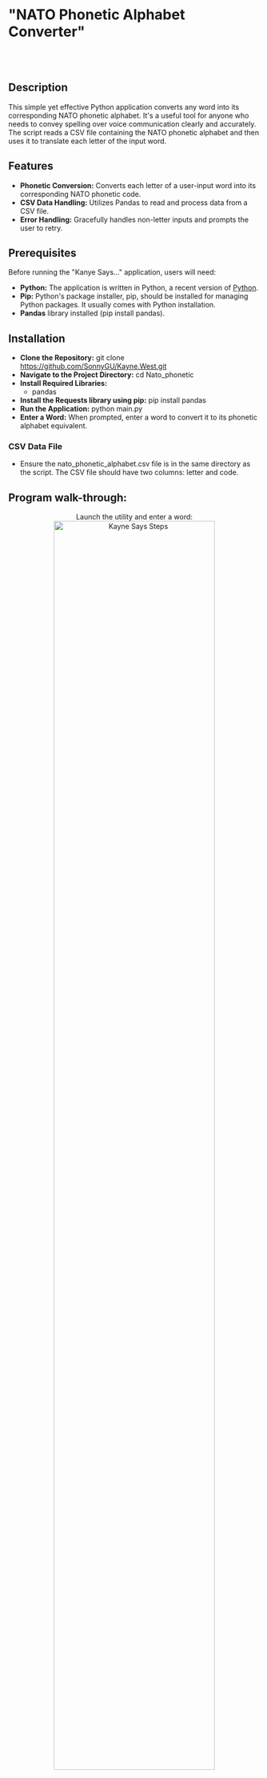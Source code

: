 <h1>"NATO Phonetic Alphabet Converter"</h1>
<br />
</br>

<h2>Description</h2>
This simple yet effective Python application converts any word into its corresponding NATO phonetic alphabet. 
It's a useful tool for anyone who needs to convey spelling over voice communication clearly and accurately. 
The script reads a CSV file containing the NATO phonetic alphabet and then uses it to translate each letter of the input word.
<br />


<h2>Features</h2>

- **Phonetic Conversion:** Converts each letter of a user-input word into its corresponding NATO phonetic code.
- **CSV Data Handling:** Utilizes Pandas to read and process data from a CSV file.
- **Error Handling:** Gracefully handles non-letter inputs and prompts the user to retry.

<h2>Prerequisites </h2>
Before running the "Kanye Says..." application, users will need:

+ **Python:** The application is written in Python, a recent version of [Python](https://www.python.org/downloads/).
+ **Pip:** Python's package installer, pip, should be installed for managing Python packages. It usually comes with Python installation.
+ **Pandas** library installed (pip install pandas).

<h2>Installation</h2>

- **Clone the Repository:** git clone https://github.com/SonnyGU/Kayne.West.git
-  **Navigate to the Project Directory:** cd Nato_phonetic
-  **Install Required Libraries:**
    - pandas
  - **Install the Requests library using pip:** pip install pandas
- **Run the Application:** python main.py
- **Enter a Word:** When prompted, enter a word to convert it to its phonetic alphabet equivalent.
<h3>CSV Data File</h3>

- Ensure the nato_phonetic_alphabet.csv file is in the same directory as the script. The CSV file should have two columns: letter and code.

<h2>Program walk-through:</h2>

<p align="center">
Launch the utility and enter a word: <br/>
<img src="https://i.imgur.com/DSEdVyz.png" height="80%" width="80%" alt="Kayne Says Steps"/>
<br />
<br />


<!--
 ```diff
- text in red
+ text in green
! text in orange
# text in gray
@@ text in purple (and bold)@@
```
--!>
